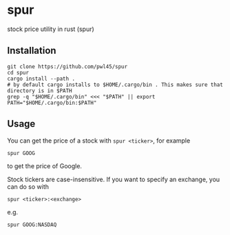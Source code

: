 # spur
stock price utility in rust (spur)

## Installation
```
git clone https://github.com/pwl45/spur
cd spur
cargo install --path .
# by default cargo installs to $HOME/.cargo/bin . This makes sure that directory is in $PATH
grep -q "$HOME/.cargo/bin" <<< "$PATH" || export PATH="$HOME/.cargo/bin:$PATH"
```

## Usage

You can get the price of a stock with `spur <ticker>`, for example

`spur GOOG`

to get the price of Google.

Stock tickers are case-insensitive. If you want to specify an exchange, you can do so with 

`spur <ticker>:<exchange>`

e.g. 

`spur GOOG:NASDAQ`
